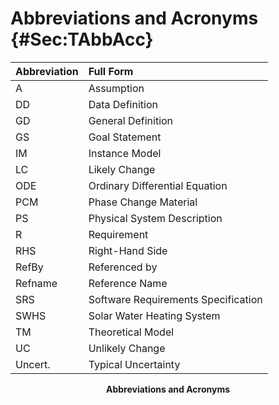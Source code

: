 # Abbreviations and Acronyms {#Sec:TAbbAcc}

<div id="Table:TAbbAcc"></div>

|Abbreviation|Full Form                          |
|:-----------|:----------------------------------|
|A           |Assumption                         |
|DD          |Data Definition                    |
|GD          |General Definition                 |
|GS          |Goal Statement                     |
|IM          |Instance Model                     |
|LC          |Likely Change                      |
|ODE         |Ordinary Differential Equation     |
|PCM         |Phase Change Material              |
|PS          |Physical System Description        |
|R           |Requirement                        |
|RHS         |Right-Hand Side                    |
|RefBy       |Referenced by                      |
|Refname     |Reference Name                     |
|SRS         |Software Requirements Specification|
|SWHS        |Solar Water Heating System         |
|TM          |Theoretical Model                  |
|UC          |Unlikely Change                    |
|Uncert.     |Typical Uncertainty                |

**<p align="center">Abbreviations and Acronyms</p>**
